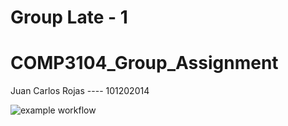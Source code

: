# Group Late - 1 
# COMP3104_Group_Assignment
Juan Carlos Rojas ---- 101202014

![example workflow](https://github.com/bycold1/COMP3104_Group_Assignment/actions/workflows/testing.yml/badge.svg)
